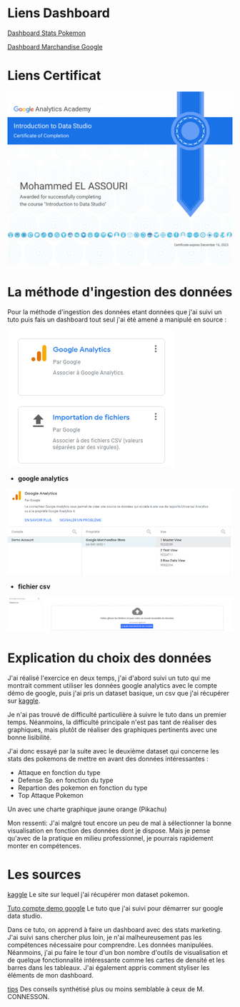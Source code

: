 # Liens Dashboard

[Dashboard Stats Pokemon](https://datastudio.google.com/reporting/d6370320-d151-4298-acb5-1b8ed50b83cc)

[Dashboard Marchandise Google](https://datastudio.google.com/reporting/79be6669-071b-4522-97af-35f09d83b2bd)


# Liens Certificat 

![Course Certificate Google Data Studio](Course_Certificate.png)


# La méthode d'ingestion des données    

Pour la méthode d'ingestion des données etant données que j'ai suivi un tuto puis fais un dashboard tout seul j'ai été amené a manipulé 
en source : 

![Image 1](1.png)


* **google analytics** 


![Image 2](2.png)

* **fichier csv** 


![Image 2](3.png)



# Explication du choix des données

J'ai réalisé l'exercice en deux temps, j'ai d'abord suivi un tuto qui me montrait comment utiliser les données google
analytics avec le compte démo de google, puis j'ai pris un dataset basique, un csv que j'ai récupérer sur [kaggle](https://www.kaggle.com/abcsds/pokemon).

Je n'ai pas trouvé de difficulté particulière à suivre le tuto dans un premier temps. Néanmoins, la difficulté principale n'est pas tant de réaliser des graphiques, mais plutôt de réaliser des graphiques pertinents avec une bonne lisibilité.

J'ai donc essayé par la suite avec le deuxième dataset qui concerne les stats des pokemons de mettre en avant des données intéressantes :
* Attaque en fonction du type
* Defense Sp. en fonction du type
* Repartion des pokemon en fonction du type
* Top Attaque Pokemon

Un avec une charte graphique jaune orange (Pikachu)

Mon ressenti: J'ai malgré tout encore un peu de mal à sélectionner la bonne visualisation en fonction des données dont je dispose. Mais je pense qu'avec de la pratique en milieu professionnel,
je pourrais rapidement monter en compétences.


# Les sources 

[kaggle](https://www.kaggle.com/abcsds/pokemon)
Le site sur lequel j'ai récupérer mon dataset pokemon.

[Tuto compte demo google](https://www.youtube.com/watch?v=4xmyomDMnnc&t=330s)
Le tuto que j'ai suivi pour démarrer sur google data studio.

Dans ce tuto, on apprend à faire un dashboard avec des stats marketing. J'ai suivi sans chercher plus loin, je n'ai malheureusement pas les compétences nécessaire pour comprendre.
Les données manipulées.
Néanmoins, j'ai pu faire le tour d'un bon nombre d'outils de visualisation et de quelque fonctionnalité intéressante comme les cartes de densité et les barres dans les tableaux.
J'ai également appris comment styliser les éléments de mon dashboard.


[tips](https://www.solution-bi.com/6-cles-pour-creer-le-tableau-de-bord-ideal/)
Des conseils synthétisé plus ou moins semblable à ceux de M. CONNESSON.
